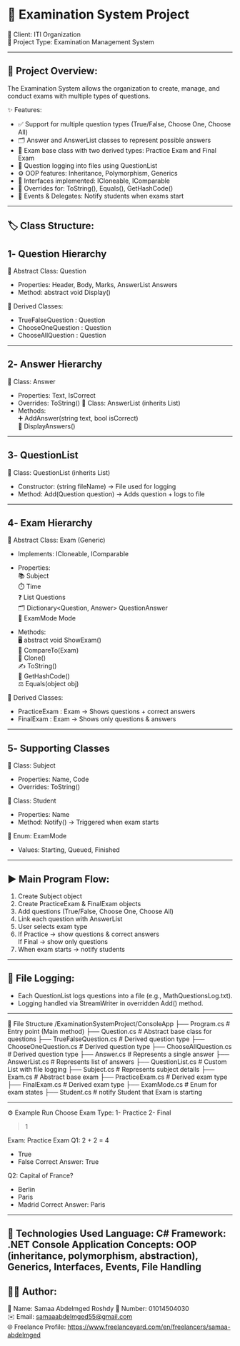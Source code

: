 📘 Examination System Project
=================================

👤 Client: ITI Organization  
📝 Project Type: Examination Management System  

---------------------------------

📌 Project Overview:
---------------------
The Examination System allows the organization to create, manage, and conduct exams with multiple types of questions.

✨ Features:
- ✅ Support for multiple question types (True/False, Choose One, Choose All)  
- 🗂️ Answer and AnswerList classes to represent possible answers  
- 📝 Exam base class with two derived types: Practice Exam and Final Exam  
- 📂 Question logging into files using QuestionList  
- ⚙️ OOP features: Inheritance, Polymorphism, Generics  
- 🔗 Interfaces implemented: ICloneable, IComparable  
- 🎯 Overrides for: ToString(), Equals(), GetHashCode()  
- 🔔 Events & Delegates: Notify students when exams start  

---------------------------------

🏷️ Class Structure:
---------------------

1️- Question Hierarchy  
------------------
🔹 Abstract Class: Question
   - Properties: Header, Body, Marks, AnswerList Answers  
   - Method: abstract void Display()  

🔹 Derived Classes:  
   - TrueFalseQuestion : Question  
   - ChooseOneQuestion : Question  
   - ChooseAllQuestion : Question  

---------------------------------

2️- Answer Hierarchy  
------------------
🔹 Class: Answer 
   - Properties: Text, IsCorrect  
   - Overrides: ToString() 
🔹 Class: AnswerList (inherits List)
   - Methods:  
     ➕ AddAnswer(string text, bool isCorrect)  
     👀 DisplayAnswers()  

---------------------------------

3️- QuestionList  
------------------
🔹 Class: QuestionList (inherits List)  
   - Constructor: (string fileName) → File used for logging  
   - Method: Add(Question question) → Adds question + logs to file  

---------------------------------

4️- Exam Hierarchy  
------------------
🔹 Abstract Class: Exam (Generic)  
   - Implements: ICloneable, IComparable<Exam>  
   - Properties:  
     📚 Subject  
     ⏱️ Time  
     ❓ List<Question> Questions  
     🗂️ Dictionary<Question, Answer> QuestionAnswer  
     🚦 ExamMode Mode  

   - Methods:  
     🖥️ abstract void ShowExam()  
     🔄 CompareTo(Exam<T>)  
     📑 Clone()  
     ✍️ ToString()  
     🧩 GetHashCode()  
     ⚖️ Equals(object obj)  

🔹 Derived Classes:  
   - PracticeExam : Exam → Shows questions + correct answers  
   - FinalExam : Exam → Shows only questions & answers  

---------------------------------

5️- Supporting Classes  
------------------
🔹 Class: Subject  
   - Properties: Name, Code  
   - Overrides: ToString()  

🔹 Class: Student 
   - Properties: Name  
   - Method: Notify() → Triggered when exam starts  

🔹 Enum: ExamMode  
   - Values: Starting, Queued, Finished  

---------------------------------

▶️ Main Program Flow:  
------------------
1. Create Subject object  
2. Create PracticeExam & FinalExam objects  
3. Add questions (True/False, Choose One, Choose All)  
4. Link each question with AnswerList  
5. User selects exam type  
6. If Practice → show questions & correct answers  
   If Final → show only questions  
7. When exam starts → notify students  

---------------------------------

📂 File Logging:
------------------
- Each QuestionList logs questions into a file (e.g., MathQuestionsLog.txt).  
- Logging handled via StreamWriter in overridden Add() method.  

---------------------------------
📂 File Structure
/ExaminationSystemProject/ConsoleApp
├── Program.cs              # Entry point (Main method)
├── Question.cs             # Abstract base class for questions
├── TrueFalseQuestion.cs    # Derived question type
├── ChooseOneQuestion.cs    # Derived question type
├── ChooseAllQuestion.cs    # Derived question type
├── Answer.cs               # Represents a single answer
├── AnswerList.cs           # Represents list of answers
├── QuestionList.cs         # Custom List<Question> with file logging
├── Subject.cs              # Represents subject details
├── Exam.cs                 # Abstract base exam
├── PracticeExam.cs         # Derived exam type
├── FinalExam.cs            # Derived exam type
├── ExamMode.cs             # Enum for exam states
├── Student.cs              # notify Student that Exam is starting

---------------------------------

⚙️ Example Run
Choose Exam Type: 1- Practice  2- Final
> 1

Exam: Practice Exam
Q1: 2 + 2 = 4
   - True
   - False
Correct Answer: True

Q2: Capital of France?
   - Berlin
   - Paris
   - Madrid
Correct Answer: Paris
----------------------------

🚀 Technologies Used
Language: C#
Framework: .NET Console Application
Concepts: OOP (inheritance, polymorphism, abstraction), Generics, Interfaces, Events, File Handling
--------------------

👩‍💻 Author:
------------------
👩 Name: Samaa Abdelmged Roshdy 
📱 Number: 01014504030  
✉️ Email: samaaabdelmged55@gmail.com  
🌐 Freelance Profile: https://www.freelanceyard.com/en/freelancers/samaa-abdelmged  

